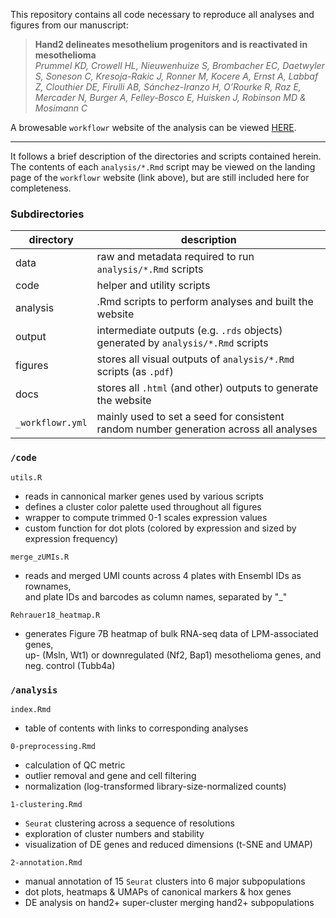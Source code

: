 This repository contains all code necessary to reproduce all analyses and figures from our manuscript:

> **Hand2 delineates mesothelium progenitors and is reactivated in mesothelioma**  
*Prummel KD, Crowell HL, Nieuwenhuize S, Brombacher EC, Daetwyler S, Soneson C, Kresoja-Rakic J, Ronner M, Kocere A, Ernst A, Labbaf Z, Clouthier DE, Firulli AB, Sánchez-Iranzo H, O’Rourke R, Raz E, Mercader N, Burger A, Felley-Bosco E, Huisken J, Robinson MD & Mosimann C*

A browesable `workflowr` website of the analysis can be viewed [HERE](https://htmlpreview.github.io/?https://github.com/HelenaLC/Pummel_et_al-hand2_LPM/blob/master/docs/index.html).

***

It follows a brief description of the directories and scripts contained herein. The contents of each `analysis/*.Rmd` script may be viewed on the landing page of the `workflowr` website (link above), but are still included here for completeness.

### Subdirectories

directory | description
----------|------------
data | raw and metadata required to run `analysis/*.Rmd` scripts
code | helper and utility scripts
analysis | .Rmd scripts to perform analyses and built the website
output | intermediate outputs (e.g. `.rds` objects) <br> generated by `analysis/*.Rmd` scripts
figures | stores all visual outputs of `analysis/*.Rmd` scripts (as `.pdf`)
docs | stores all `.html` (and other) outputs to generate the website
`_workflowr.yml` | mainly used to set a seed for consistent <br> random number generation across all analyses

### `/code`

`utils.R`

- reads in cannonical marker genes used by various scripts
- defines a cluster color palette used throughout all figures
- wrapper to compute trimmed 0-1 scales expression values
- custom function for dot plots (colored by expression and sized by expression frequency)

`merge_zUMIs.R`

- reads and merged UMI counts across 4 plates with Ensembl IDs as rownames,  
and plate IDs and barcodes as column names, separated by "_"

`Rehrauer18_heatmap.R`

- generates Figure 7B heatmap of bulk RNA-seq data of LPM-associated genes,  
up- (Msln, Wt1) or downregulated (Nf2, Bap1) mesothelioma genes, and neg. control (Tubb4a) 

### `/analysis`

`index.Rmd`  

- table of contents with links to corresponding analyses

`0-preprocessing.Rmd`

- calculation of QC metric
- outlier removal and gene and cell filtering
- normalization (log-transformed library-size-normalized counts)

`1-clustering.Rmd`

- `Seurat` clustering across a sequence of resolutions
- exploration of cluster numbers and stability 
- visualization of DE genes and reduced dimensions (t-SNE and UMAP)

`2-annotation.Rmd` 

- manual annotation of 15 `Seurat` clusters into 6 major subpopulations
- dot plots, heatmaps & UMAPs of canonical markers & hox genes
- DE analysis on hand2+ super-cluster merging hand2+ subpopulations
